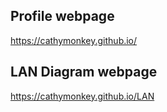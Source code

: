 ## Profile webpage
https://cathymonkey.github.io/

## LAN Diagram webpage
https://cathymonkey.github.io/LAN



